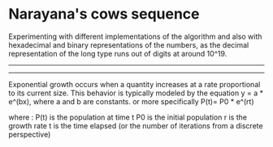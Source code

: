 # Narayana's cows sequence

Experimenting with different implementations of the algorithm 
and also with hexadecimal and binary representations of the numbers,
as the decimal representation of the long type runs out of digits at around 10^19.


- - - - - - - - - - - - - - - - - - - - - - - - - - - - - - - - - - - - - - - - - - - - - - - - - - 
- - - - - - - - - - - - - - - - - - - - - - - - - - - - - - - - - - - - - - - - - - - - - - - - - - 



Exponential growth occurs when a quantity increases at a rate  proportional to its current size.
This behavior is typically modeled by the equation y = a * e^(bx), where a and b are constants.
or more specifically P(t)= P0 * e^(rt)

where : P(t) is the population at time t
		P0 is the initial population
		r is the growth rate
		t is the time elapsed  (or the number of iterations from a discrete perspective)
